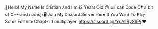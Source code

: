 👋Hello! My Name Is Cristian And I'm 12 Years Old!😘
⌨️I can Code C# a bit of C++ and node.js🖥️
Join My Discord Server Here If You Want To Play Some Fortnite Chapter 1 multiplayer: https://discord.gg/YpAbRyS6Pj ❤️

